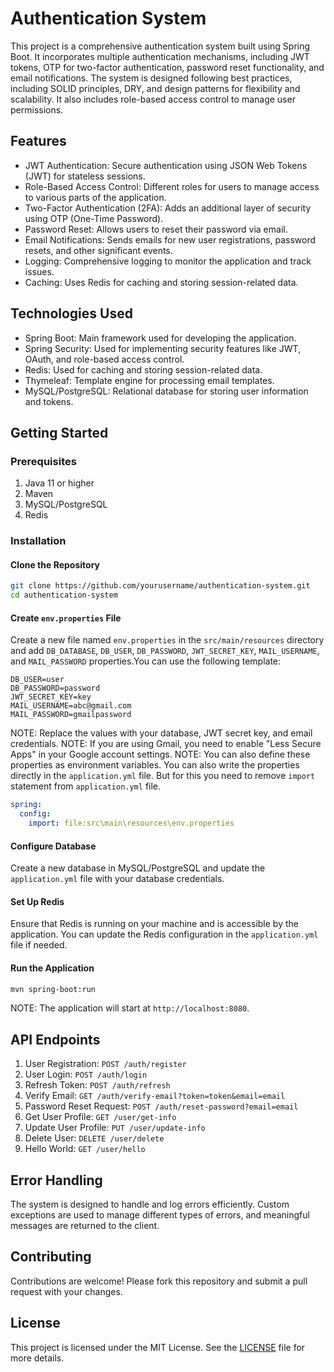 # Authentication System

This project is a comprehensive authentication system built using Spring Boot. It incorporates multiple authentication mechanisms, including JWT tokens, OTP for two-factor authentication, password reset functionality, and email notifications. The system is designed following best practices, including SOLID principles, DRY, and design patterns for flexibility and scalability. It also includes role-based access control to manage user permissions.

## Features

- JWT Authentication: Secure authentication using JSON Web Tokens (JWT) for stateless sessions.
- Role-Based Access Control: Different roles for users to manage access to various parts of the application.
- Two-Factor Authentication (2FA): Adds an additional layer of security using OTP (One-Time Password).
- Password Reset: Allows users to reset their password via email.
- Email Notifications: Sends emails for new user registrations, password resets, and other significant events.
- Logging: Comprehensive logging to monitor the application and track issues.
- Caching: Uses Redis for caching and storing session-related data.

## Technologies Used

- Spring Boot: Main framework used for developing the application.
- Spring Security: Used for implementing security features like JWT, OAuth, and role-based access control.
- Redis: Used for caching and storing session-related data.
- Thymeleaf: Template engine for processing email templates.
- MySQL/PostgreSQL: Relational database for storing user information and tokens.

## Getting Started

### Prerequisites

1. Java 11 or higher
2. Maven
3. MySQL/PostgreSQL
4. Redis

### Installation

#### Clone the Repository

```bash
git clone https://github.com/yourusername/authentication-system.git
cd authentication-system
```

#### Create `env.properties` File

Create a new file named `env.properties` in the `src/main/resources` directory and add `DB_DATABASE`, `DB_USER`, `DB_PASSWORD`, `JWT_SECRET_KEY`, `MAIL_USERNAME`, and `MAIL_PASSWORD` properties.You can use the following template:

```properties
DB_USER=user
DB_PASSWORD=password
JWT_SECRET_KEY=key
MAIL_USERNAME=abc@gmail.com
MAIL_PASSWORD=gmailpassword
```

NOTE: Replace the values with your database, JWT secret key, and email credentials.
NOTE: If you are using Gmail, you need to enable "Less Secure Apps" in your Google account settings.
NOTE: You can also define these properties as environment variables. You can also write the properties directly in the `application.yml` file. But for this you need to remove `import` statement from `application.yml` file.

```yaml
spring:
  config:
    import: file:src\main\resources\env.properties
```

#### Configure Database

Create a new database in MySQL/PostgreSQL and update the  `application.yml` file with your database credentials.

#### Set Up Redis

Ensure that Redis is running on your machine and is accessible by the application. You can update the Redis configuration in the `application.yml` file if needed.

#### Run the Application

```bash
mvn spring-boot:run
```

NOTE: The application will start at `http://localhost:8080`.

## API Endpoints

1. User Registration: `POST /auth/register`
2. User Login: `POST /auth/login`
3. Refresh Token: `POST /auth/refresh`
4. Verify Email: `GET /auth/verify-email?token=token&email=email`
5. Password Reset Request: `POST /auth/reset-password?email=email`
6. Get User Profile: `GET /user/get-info`
7. Update User Profile: `PUT /user/update-info`
8. Delete User: `DELETE /user/delete`
9. Hello World: `GET /user/hello`

## Error Handling

The system is designed to handle and log errors efficiently. Custom exceptions are used to manage different types of errors, and meaningful messages are returned to the client.

## Contributing

Contributions are welcome! Please fork this repository and submit a pull request with your changes.

## License

This project is licensed under the MIT License. See the [LICENSE](LICENSE) file for more details.
